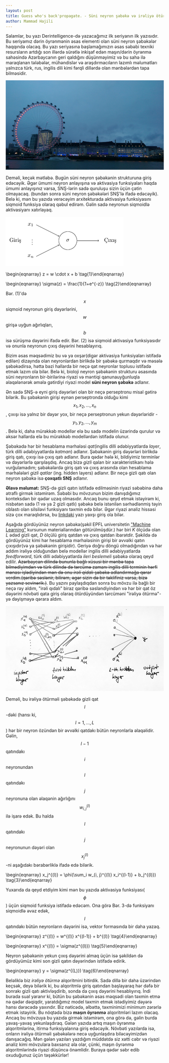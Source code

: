 ```yaml
---
layout: post
title: Guess who's back'propagate. - Süni neyron şəbəkə və irəliyə ötürmə alqoritmi.
author: Mammad Hajili
---
```


Salamlar, bu yazı Derintelligence-də yazacağımız ilk seriyanın ilk yazısıdır. Bu seriyamız dərin öyrənmənin əsas elementi olan süni neyron şəbəkələr haqqında olacaq. Bu yazı seriyasına başlamağımızın əsas səbəbi texniki resursların artdığı son illərdə sürətlə inkişaf edən maşın/dərin öyrənmə sahəsində Azərbaycanın geri qaldığını düşünməyimiz və bu sahə ilə maraqlanan tələbələr, mühəndislər və araşdırmacıların lazımlı məlumatları yalnızca türk, rus, ingilis dili kimi fərqli dillərdə olan mənbələrdən tapa bilməsidir.

<img src="https://raw.githubusercontent.com/DERINtelligence/web/master/images/london_blog.jpg">

Deməli, keçək mətləbə. Bugün süni neyron şəbəkənin strukturuna giriş edəcəyik. Əgər ümumi neyron anlayışına və aktivasiya funksiyaları haqda ümumi anlayışınız varsa, SNŞ-lərin sadə quruluşu sizin üçün çətin olmayacaq. (bundan sonra süni neyron şəbəkələri SNŞ'lə ifadə edəcəyik). Belə ki, mən bu yazıda verəcəyim arxitekturada aktivasiya funksiyasını siqmoid funksiya olaraq qəbul edirəm. Gəlin sadə neyronun siqmoidlə aktivasiyanı xatırlayaq.

<div class="center">
    <img src="https://raw.githubusercontent.com/DERINtelligence/web/master/images/sigma.png"> 
</div>

\begin{eqnarray} 
		z = w \cdot x + b
\tag{1}\end{eqnarray} 

\begin{eqnarray}
        \sigma(z) = \frac{1}{1+e^{-z}}
\tag{2}\end{eqnarray}

Bər. (1)'də $$x$$ siqmoid neyronun giriş dəyərlərini, $$w$$ girişə uyğun ağırlıqları, $$b$$ isə sürüşmə dəyərini ifadə edir. Bər. (2) isə siqmoid aktivasiya funksiyasıdır və onunla neyronun çıxış dəyərini hesablayırıq.

Bizim əsas məqsədimiz bu və ya oxşar(digər aktivasiya funksiyaları istifadə edilən) dizaynda olan neyronlardan birlikdə bir şəbəkə qurmaqdır və məsələ şəbəkədirsə, hətta bəzi hallarda bir neçə qat neyronlar toplusu istifadə etmək lazım ola bilər. Belə ki, bioloji neyron şəbəkənin strukturu əsasında süni neyronların bir-birilərinə riyazi və məntiqi qanunauyğunluqla əlaqələnərək əmələ gətirdiyi riyazi model **süni neyron şəbəkə** adlanır.

Ən sadə SNŞ-ə eyni giriş dəyərləri olan bir neçə perseptronu misal gətirə bilərik. Bu şəbəkənin girişi eynən perseptronda olduğu kimi $$x_1, x_2,\dots, x_n$$, çıxışı isə yalnız bir dəyər yox, bir neçə perseptronun yekun dəyərləridir - $$y_1, y_2, \dots, y_m$$. Belə ki, daha mürəkkəb modellər elə bu sadə modelin üzərində qurulur və əksər hallarda elə bu mürəkkəb modellərdən istifadə olunur. 

Şəbəkədə hər bir hesablama mərhələsi *qat*(ingilis dilli ədəbiyyatlarda *layer*, türk dilli ədəbiyyatlarda *katman*) adlanır. Şəbəkənin giriş dəyərləri birlikdə giriş qatı, çıxışı isə çıxış qatı adlanır. Bura qədər hələ ki, bildiyimiz terminlər və dəyərlərlə qarşılaşdıq. Ancaq bizə *gizli* qalan bir xarakteristikanı hələ vurğulamadım; şəbəkələrdə giriş qatı və çıxış arasında olan hesablama mərhələləri *gizli qatlar* (ing. hidden layers) adlanır. Bir neçə gizli qatı olan neyron şəbəkə isə **çoxqatlı SNŞ** adlanır.

**Əlavə məlumat:** SNŞ-də gizli qatın istifadə edilməsinin riyazi səbəbinə daha ətraflı girmək istəmirəm. Səbəbi bu mövzunun bizim danışdığımız konteksdən bir qədər uzaq olmasıdır. Ancaq bunu qeyd etmək istəyirəm ki, nisbətən sadə (1 və ya 2 gizli qatlı) şəbəkə belə istənilən sərhədlənmiş təyin oblastı olan silsiləvi funksiyanı təxmin edə bilər. Əgər riyazi analiz hissəsi sizə çox maraqlıdırsa, bu [linkdəki](https://towardsdatascience.com/representation-power-of-neural-networks-8e99a383586) yazı yaxşı giriş ola bilər.

Aşağıda gördüyünüz neyron şəbəkə(şəkil EPFL universitetin ["Machine Learning"](https://mlo.epfl.ch/page-157255-en-html/) kursunun materiallarından götürülmüşdür.) hər biri *K* ölçüdə olan *L* ədəd gizli qat, *D* ölçülü giriş qatdan və çıxış qatdan ibarətdir. Şəkildə də gördüyünüz kimi hər hesablama mərhələsinin girişi bir əvvəlki qatın çıxışıdır(və ya şəbəkənin girişidir). Geriyə doğru döngü olmadığından və hər addım irəliyə olduğundan belə modellər ingilis dilli ədəbiyyatlarda *feedforward*, türk dilli ədəbiyyatlarda *ileri beslemeli* şəbəkə olaraq qeyd edilir. <s>Azərbaycan dilində bununla bağlı xüsusi bir mənbə tapa bilmədiyimdən və türk dilində də tərcümə zamanı ingilis dilli terminin hərfi mənası işlədiyindən mən də onu *irəli qidalı* şəbəkə adlandırmağa qərar verdim.(qəribə səslənir, bilirəm, əgər sizin də bir təklifiniz varsa, bizə yazsanız sevinərik.)</s>. Bu yazını paylaşdıqdan sonra bu mövzu ilə bağlı bir neçə rəy aldım, "irəli qıdalı" biraz qəribə səsləndiyindən və hər bir qat öz dəyərini növbəti qata giriş olaraq ötürdüyündən tərcüməni "irəliyə ötürmə"-yə dəyişməyə qərara aldım.

<div class="center">
    <img src="https://raw.githubusercontent.com/DERINtelligence/web/master/images/neuralnetwork.png">
</div>

Deməli, bu irəliyə ötürməli şəbəkədə gizli qat $$l$$-dəki (hansı ki, $$l = 1, \dots, L$$) hər bir neyron özündən bir əvvəlki qatdakı bütün neyronlarla əlaqəlidir. Gəlin, $$l-1$$ qatındakı $$i$$ neyronundan $$l$$ qatındakı $$j$$ neyronuna olan əlaqənin ağırlığını $$w_{i, j}^{(l)}$$ ilə işarə edək. Bu halda $$l$$ qatındakı $$j$$ neyronunun dəyəri olan $$x_j^{(l)}$$-ni aşağıdakı bərabərliklə ifadə edə bilərik.

\begin{eqnarray}
        x_j^{(l)} = \phi(\sum_i w_{i, j}^{(l)} x_i^{(l-1)} + b_j^{(l)})
\tag{3}\end{eqnarray}

Yuxarıda da qeyd etdiyim kimi mən bu yazıda aktivasiya funksiyası($$\phi$$) üçün siqmoid funksiya istifadə edəcəm. Ona görə Bər. 3-də funksiyanı siqmoidlə əvəz edək, $$l$$ qatındakı bütün neyronların dəyərini isə, vektor formasında bir daha yazaq.

\begin{eqnarray}
        z^{(l)} = w^{(l)} x^{(l-1)} + b^{(l)}
\tag{4}\end{eqnarray}

\begin{eqnarray}
        x^{(l)} = \sigma(z^{(l)})
\tag{5}\end{eqnarray}

Neyron şəbəkənin yekun çıxış dəyərini almaq üçün isə şəkildən də gördüyümüz kimi son gizli qatın dəyərindən istifadə edirik. 

\begin{eqnarray}
        y = \sigma(z^{(L)})
\tag{6}\end{eqnarray}

Beləliklə biz *irəliyə ötürmə* alqoritmini bitirdik. Sadə dillə bir daha üzərindən keçsək, deyə bilərik ki, bu alqoritmlə giriş qatından başlayaraq hər dəfə bir sonrakı gizli qatı aktivləşdirib, sonda da çıxış dəyərini hesablıyırıq. İndi burada sual yaranır ki, bütün bu şəbəkənin əsas məqsədi olan təxmin etmə nə qədər dəqiqdir, yaratdığımız model təxmin etmək istədiyimiz dəyərə hansı dərəcədə yaxındır. Biz nəticədə, əlbəttə, təxminimizi minimum zərərlə etmək istəyirik. Bu nöqtədə bizə **maşın öyrənmə** alqoritmləri lazım olacaq. Ancaq bu mövzuya bu yazıda girmək istəmirəm, ona görə də, gəlin burda yavaş-yavaş yekunlaşdıraq. Gələn yazıda artıq maşın öyrənmə alqoritmlərinə, itirmə funksiyalarına giriş edəcəyik. Növbəti yazılarda isə, onların irəliyə ötürməli şəbəkələrə necə uyğunlaşdıra biləcəyimizdən danışacağıq. Mən gələn yazıları yazdığım müddətdə siz xətti cəbr və riyazi analiz kimi mövzulara baxsanız əla olar, çünki, maşın öyrənmə alqoritmlərində riyazi düşüncə önəmlidir. Buraya qədər səbr edib oxuduğunuz üçün təşəkkürlər!
